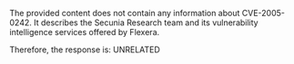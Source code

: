 The provided content does not contain any information about CVE-2005-0242. It describes the Secunia Research team and its vulnerability intelligence services offered by Flexera.

Therefore, the response is: UNRELATED